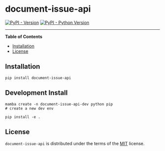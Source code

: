 # document-issue-api

[![PyPI - Version](https://img.shields.io/pypi/v/document-issue-api.svg)](https://pypi.org/project/document-issue-api)
[![PyPI - Python Version](https://img.shields.io/pypi/pyversions/document-issue-api.svg)](https://pypi.org/project/document-issue-api)

-----

**Table of Contents**

- [Installation](#installation)
- [License](#license)

## Installation

```console
pip install document-issue-api
```

## Development Install

```console
mamba create -n document-issue-api-dev python pip
# create a new dev env

pip install -e .
```

## License

`document-issue-api` is distributed under the terms of the [MIT](https://spdx.org/licenses/MIT.html) license.